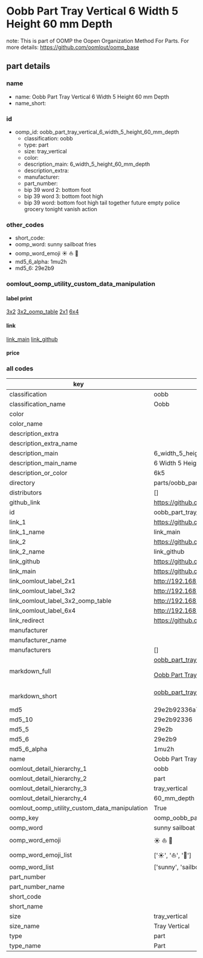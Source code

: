 # Oobb Part Tray Vertical 6 Width 5 Height 60 mm Depth  

note: This is part of OOMP the Oopen Organization Method For Parts. For more details: https://github.com/oomlout/oomp_base

##  part details
  







### name
* name: Oobb Part Tray Vertical 6 Width 5 Height 60 mm Depth
* name_short: 
### id
* oomp_id: oobb_part_tray_vertical_6_width_5_height_60_mm_depth
  * classification: oobb
  * type: part
  * size: tray_vertical
  * color: 
  * description_main: 6_width_5_height_60_mm_depth
  * description_extra: 
  * manufacturer: 
  * part_number: 
  * bip 39 word 2: bottom foot
  * bip 39 word 3: bottom foot high
  * bip 39 word: bottom foot high tail together future empty police grocery tonight vanish action

### other_codes
* short_code: 
* oomp_word: sunny sailboat fries
* oomp_word_emoji :sunny: :sailboat: :fries:
* md5_6_alpha: 1mu2h
* md5_6: 29e2b9






### oomlout_oomp_utility_custom_data_manipulation
#### label print
[3x2](http://192.168.1.245:1112/?label=oomp%201mu2h)
[3x2_oomp_table](http://192.168.1.108:1112/?label=oomp%201mu2h)
[2x1](http://192.168.1.242:1112/?label=oomp%201mu2h)
[6x4](http://192.168.1.55:1112/?label=oomp%201mu2h)    

#### link

[link_main](https://github.com/oomlout/oomlout_oomp_version_1_messy/tree/main/parts/oobb_part_tray_vertical_6_width_5_height_60_mm_depth) [link_github](https://github.com/oomlout/oomlout_oomp_version_1_messy/tree/main/parts/oobb_part_tray_vertical_6_width_5_height_60_mm_depth)                             

#### price







### all codes 
| key | value |  
| --- | --- |  
| classification | oobb |  
| classification_name | Oobb |  
| color |  |  
| color_name |  |  
| description_extra |  |  
| description_extra_name |  |  
| description_main | 6_width_5_height_60_mm_depth |  
| description_main_name | 6 Width 5 Height 60 mm Depth |  
| description_or_color | 6k5 |  
| directory | parts/oobb_part_tray_vertical_6_width_5_height_60_mm_depth |  
| distributors | [] |  
| github_link | https://github.com/oomlout/oomlout_oomp_part_src/tree/main/parts/oobb_part_tray_vertical_6_width_5_height_60_mm_depth |  
| id | oobb_part_tray_vertical_6_width_5_height_60_mm_depth |  
| link_1 | https://github.com/oomlout/oomlout_oomp_version_1_messy/tree/main/parts/oobb_part_tray_vertical_6_width_5_height_60_mm_depth |  
| link_1_name | link_main |  
| link_2 | https://github.com/oomlout/oomlout_oomp_version_1_messy/tree/main/parts/oobb_part_tray_vertical_6_width_5_height_60_mm_depth |  
| link_2_name | link_github |  
| link_github | https://github.com/oomlout/oomlout_oomp_version_1_messy/tree/main/parts/oobb_part_tray_vertical_6_width_5_height_60_mm_depth |  
| link_main | https://github.com/oomlout/oomlout_oomp_version_1_messy/tree/main/parts/oobb_part_tray_vertical_6_width_5_height_60_mm_depth |  
| link_oomlout_label_2x1 | http://192.168.1.242:1112/?label=oomp%201mu2h |  
| link_oomlout_label_3x2 | http://192.168.1.245:1112/?label=oomp%201mu2h |  
| link_oomlout_label_3x2_oomp_table | http://192.168.1.108:1112/?label=oomp%201mu2h |  
| link_oomlout_label_6x4 | http://192.168.1.55:1112/?label=oomp%201mu2h |  
| link_redirect | https://github.com/oomlout/oomlout_oomp_version_1_messy/tree/main/parts/oobb_part_tray_vertical_6_width_5_height_60_mm_depth |  
| manufacturer |  |  
| manufacturer_name |  |  
| manufacturers | [] |  
| markdown_full | [oobb_part_tray_vertical_6_width_5_height_60_mm_depth](none)<br>[](none)<br>[Oobb Part Tray Vertical 6 Width 5 Height 60 Mm Depth](none)<br><br> |  
| markdown_short | [oobb_part_tray_vertical_6_width_5_height_60_mm_depth](none)<br><br> |  
| md5 | 29e2b92336a7a9257a71ddd4d716b8d2 |  
| md5_10 | 29e2b92336 |  
| md5_5 | 29e2b |  
| md5_6 | 29e2b9 |  
| md5_6_alpha | 1mu2h |  
| name | Oobb Part Tray Vertical 6 Width 5 Height 60 mm Depth |  
| oomlout_detail_hierarchy_1 | oobb |  
| oomlout_detail_hierarchy_2 | part |  
| oomlout_detail_hierarchy_3 | tray_vertical |  
| oomlout_detail_hierarchy_4 | 60_mm_depth |  
| oomlout_oomp_utility_custom_data_manipulation | True |  
| oomp_key | oomp_oobb_part_tray_vertical_6_width_5_height_60_mm_depth |  
| oomp_word | sunny sailboat fries |  
| oomp_word_emoji | :sunny: :sailboat: :fries: |  
| oomp_word_emoji_list | [':sunny:', ':sailboat:', ':fries:'] |  
| oomp_word_list | ['sunny', 'sailboat', 'fries'] |  
| part_number |  |  
| part_number_name |  |  
| short_code |  |  
| short_name |  |  
| size | tray_vertical |  
| size_name | Tray Vertical |  
| type | part |  
| type_name | Part |  
